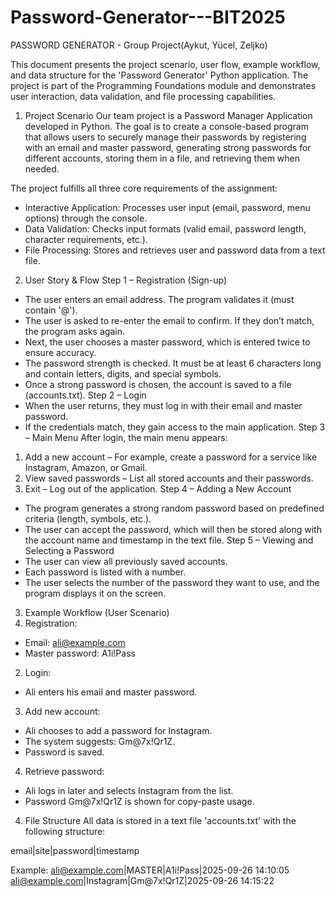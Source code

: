 # Password-Generator---BIT2025


PASSWORD GENERATOR - Group Project(Aykut, Yücel, Zeljko)

This document presents the project scenario, user flow, example workflow, and data structure for the 'Password Generator' Python application. The project is part of the Programming Foundations module and demonstrates user interaction, data validation, and file processing capabilities.
1. Project Scenario
Our team project is a Password Manager Application developed in Python. The goal is to create a console-based program that allows users to securely manage their passwords by registering with an email and master password, generating strong passwords for different accounts, storing them in a file, and retrieving them when needed.

The project fulfills all three core requirements of the assignment:
- Interactive Application: Processes user input (email, password, menu options) through the console.
- Data Validation: Checks input formats (valid email, password length, character requirements, etc.).
- File Processing: Stores and retrieves user and password data from a text file.
2. User Story & Flow
Step 1 – Registration (Sign-up)
- The user enters an email address. The program validates it (must contain '@'). 
- The user is asked to re-enter the email to confirm. If they don’t match, the program asks again.
- Next, the user chooses a master password, which is entered twice to ensure accuracy.
- The password strength is checked. It must be at least 6 characters long and contain letters, digits, and special symbols.
- Once a strong password is chosen, the account is saved to a file (accounts.txt).
Step 2 – Login
- When the user returns, they must log in with their email and master password.
- If the credentials match, they gain access to the main application.
Step 3 – Main Menu
After login, the main menu appears:
1.	Add a new account – For example, create a password for a service like Instagram, Amazon, or Gmail.
2.	View saved passwords – List all stored accounts and their passwords.
3.	Exit – Log out of the application.
Step 4 – Adding a New Account
- The program generates a strong random password based on predefined criteria (length, symbols, etc.).
- The user can accept the password, which will then be stored along with the account name and timestamp in the text file.
Step 5 – Viewing and Selecting a Password
- The user can view all previously saved accounts.
- Each password is listed with a number.
- The user selects the number of the password they want to use, and the program displays it on the screen.
3. Example Workflow (User Scenario)
1.	Registration:
   - Email: ali@example.com
   - Master password: A1i!Pass
2.	Login:
  - Ali enters his email and master password.
3.	Add new account:
  - Ali chooses to add a password for Instagram.
  - The system suggests: Gm@7x!Qr1Z.
  - Password is saved.
4.	Retrieve password:
  - Ali logs in later and selects Instagram from the list.
  - Password Gm@7x!Qr1Z is shown for copy-paste usage.
4. File Structure
All data is stored in a text file 'accounts.txt' with the following structure:

email|site|password|timestamp

Example:
ali@example.com|MASTER|A1i!Pass|2025-09-26 14:10:05
ali@example.com|Instagram|Gm@7x!Qr1Z|2025-09-26 14:15:22
